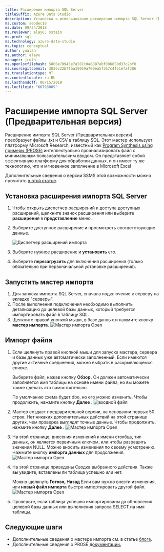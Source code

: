```yaml
---
title: Расширение импорта SQL Server
titleSuffix: Azure Data Studio
description: Установка и использование расширения импорта SQL Server (Предварительная версия) для Azure Data Studio
ms.custom: seodec18
ms.date: 09/24/2018
ms.reviewer: alayu; sstein
ms.prod: sql
ms.technology: azure-data-studio
ms.topic: conceptual
author: yualan
ms.author: alayu
manager: jroth
ms.openlocfilehash: 5866e70945e7a507c0a8887abf006858d37c2bf0
ms.sourcegitcommit: 3026c22b7fba19059a769ea5f367c4f51efaf286
ms.translationtype: MT
ms.contentlocale: ru-RU
ms.lasthandoff: 06/15/2019
ms.locfileid: "66798009"
---
```

# <a name="sql-server-import-extension-preview"></a>Расширение импорта SQL Server (Предварительная версия)

Расширение импорта SQL Server (Предварительная версия) преобразует файлы .txt и CSV в таблицу SQL. Этот мастер использует платформу Microsoft Research, известный как [Program Synthesis using примеры (PROSE)](https://microsoft.github.io/prose/) интеллектуально проанализировать файл с минимальным пользовательским вводом. Он представляет собой эффективную платформу для обработки данных, и он имеет ту же технологию, что и мгновенное заполнение в Microsoft Excel

Дополнительные сведения о версии SSMS этой возможности можно прочитать [в этой статье](https://docs.microsoft.com/sql/relational-databases/import-export/import-flat-file-wizard).


## <a name="install-the-sql-server-import-extension"></a>Установка расширения импорта SQL Server

1. Чтобы открыть диспетчер расширений и доступа доступных расширений, щелкните значок расширения или выберите **расширения** в **представление** меню.
2. Выберите доступное расширение и просмотреть соответствующие данные.

   ![Диспетчер расширений импорта](media/sql-server-import-extension/import-wizard-install.png)

1. Выберите нужное расширение и **установить** его.
2. Выберите **перезагрузить** для включения расширения (только обязательно при первоначальной установке расширения).

## <a name="start-import-wizard"></a>Запустить мастер импорта

1. Для запуска импорта SQL Server, сначала подключение к серверу на вкладке "серверы".
2. После выполнения подключения необходимо выполнить детализацию до целевой базы данных, который требуется импортировать файл в таблицу SQL.
3. Щелкните правой кнопкой мыши, в базе данных и нажмите кнопку **мастер импорта**.
    ![Мастер импорта Open](media/sql-server-import-extension/open-import-wizard.png)

## <a name="importing-a-file"></a>Импорт файла
1. Если щелкнуть правой кнопкой мыши для запуска мастера, сервера и базы данных уже автоматически заполненный. Если имеются другие активные соединения, можно выбрать в раскрывающемся списке. 
    
    Выберите файл, нажав кнопку **Обзор.** Он должен автоматически заполняется имя таблицы на основе имени файла, но вы можете также сделать это самостоятельно.

    По умолчанию схема будет dbo, но его можно изменить. Чтобы продолжить, нажмите кнопку **Далее** .
    ![входной файл](media/sql-server-import-extension/import-wizard-input-file.png)
1. Мастер создаст предварительной версии, на основании первых 50 строк. Нет никаких дополнительных действий на этой странице других, чем проверка выглядят точные данные. Чтобы продолжить, нажмите кнопку **Далее** .
    ![Мастер импорта Open](media/sql-server-import-extension/import-wizard-preview-data.png)
2. На этой странице, внесения изменений к имени столбца, тип данных, он является первичным ключом, или чтобы разрешить значения NULL. Можно вносить изменения по своему усмотрению. Нажмите кнопку **импорта данных** для продолжения.
    ![Мастер импорта Open](media/sql-server-import-extension/import-wizard-modify-columns.png)
3. На этой странице приведены Сводка выбранного действия. Также вы увидите, вставлены ли таблица успешно или нет. 

    Можно щелкнуть **Готово, Назад** Если вам нужно внести изменения, или **новый файл импорта** быстро импортировать другой файл.
    ![Мастер импорта Open](media/sql-server-import-extension/import-wizard-summary.png)
1. Проверьте, если таблица успешно импортированы до обновления целевой базы данных или выполнения запроса SELECT на имя таблицы.

## <a name="next-steps"></a>Следующие шаги
- Дополнительные сведения о мастере импорта см. в статье [блога](https://cloudblogs.microsoft.com/sqlserver/2018/08/30/the-august-release-of-sql-operations-studio-is-now-available/).
- Дополнительные сведения о PROSE [документации.](https://microsoft.github.io/prose/)
